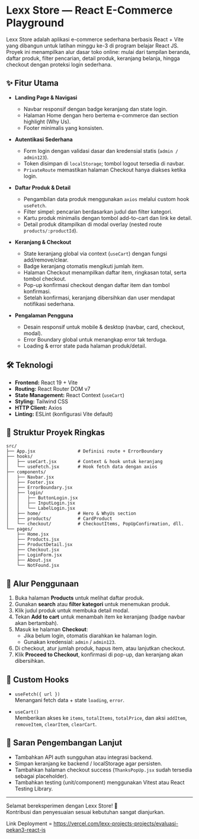 # Lexx Store — React E-Commerce Playground

Lexx Store adalah aplikasi e-commerce sederhana berbasis React + Vite yang dibangun untuk latihan minggu ke-3 di program belajar React JS. Proyek ini menampilkan alur dasar toko online: mulai dari tampilan beranda, daftar produk, filter pencarian, detail produk, keranjang belanja, hingga checkout dengan proteksi login sederhana.

## ✨ Fitur Utama

- **Landing Page & Navigasi**

  - Navbar responsif dengan badge keranjang dan state login.
  - Halaman Home dengan hero bertema e-commerce dan section highlight (Why Us).
  - Footer minimalis yang konsisten.

- **Autentikasi Sederhana**

  - Form login dengan validasi dasar dan kredensial statis (`admin / admin123`).
  - Token disimpan di `localStorage`; tombol logout tersedia di navbar.
  - `PrivateRoute` memastikan halaman Checkout hanya diakses ketika login.

- **Daftar Produk & Detail**

  - Pengambilan data produk menggunakan `axios` melalui custom hook `useFetch`.
  - Filter simpel: pencarian berdasarkan judul dan filter kategori.
  - Kartu produk minimalis dengan tombol add-to-cart dan link ke detail.
  - Detail produk ditampilkan di modal overlay (nested route `products/:productId`).

- **Keranjang & Checkout**

  - State keranjang global via context (`useCart`) dengan fungsi add/remove/clear.
  - Badge keranjang otomatis mengikuti jumlah item.
  - Halaman Checkout menampilkan daftar item, ringkasan total, serta tombol checkout.
  - Pop-up konfirmasi checkout dengan daftar item dan tombol konfirmasi.
  - Setelah konfirmasi, keranjang dibersihkan dan user mendapat notifikasi sederhana.

- **Pengalaman Pengguna**
  - Desain responsif untuk mobile & desktop (navbar, card, checkout, modal).
  - Error Boundary global untuk menangkap error tak terduga.
  - Loading & error state pada halaman produk/detail.

## 🛠️ Teknologi

- **Frontend:** React 19 + Vite
- **Routing:** React Router DOM v7
- **State Management:** React Context (`useCart`)
- **Styling:** Tailwind CSS
- **HTTP Client:** Axios
- **Linting:** ESLint (konfigurasi Vite default)

## 📁 Struktur Proyek Ringkas

```
src/
├── App.jsx                # Definisi route + ErrorBoundary
├── hooks/
│   ├── useCart.jsx        # Context & hook untuk keranjang
│   └── useFetch.jsx       # Hook fetch data dengan axios
├── components/
│   ├── Navbar.jsx
│   ├── Footer.jsx
│   ├── ErrorBoundary.jsx
│   ├── login/
│   │   ├── ButtonLogin.jsx
│   │   ├── InputLogin.jsx
│   │   └── LabelLogin.jsx
│   ├── home/              # Hero & WhyUs section
│   ├── products/          # CardProduct
│   └── checkout/          # CheckoutItems, PopUpConfirmation, dll.
└── pages/
    ├── Home.jsx
    ├── Products.jsx
    ├── ProductDetail.jsx
    ├── Checkout.jsx
    ├── LoginForm.jsx
    ├── About.jsx
    └── NotFound.jsx
```

## 🔑 Alur Penggunaan

1. Buka halaman **Products** untuk melihat daftar produk.
2. Gunakan **search** atau **filter kategori** untuk menemukan produk.
3. Klik judul produk untuk membuka detail modal.
4. Tekan **Add to cart** untuk menambah item ke keranjang (badge navbar akan bertambah).
5. Masuk ke halaman **Checkout**:
   - Jika belum login, otomatis diarahkan ke halaman login.
   - Gunakan kredensial: `admin` / `admin123`.
6. Di checkout, atur jumlah produk, hapus item, atau lanjutkan checkout.
7. Klik **Proceed to Checkout**, konfirmasi di pop-up, dan keranjang akan dibersihkan.

## 🔄 Custom Hooks

- `useFetch({ url })`  
  Menangani fetch data + state `loading`, `error`.

- `useCart()`  
  Memberikan akses ke `items`, `totalItems`, `totalPrice`, dan aksi `addItem`, `removeItem`, `clearItem`, `clearCart`.

## 🧪 Saran Pengembangan Lanjut

- Tambahkan API auth sungguhan atau integrasi backend.
- Simpan keranjang ke backend / localStorage agar persisten.
- Tambahkan halaman checkout success (`ThanksPopUp.jsx` sudah tersedia sebagai placeholder).
- Tambahkan testing (unit/component) menggunakan Vitest atau React Testing Library.

---

Selamat bereksperimen dengan Lexx Store! 🎉  
Kontribusi dan penyesuaian sesuai kebutuhan sangat dianjurkan.

Link Deployment = https://vercel.com/lexx-projects-projects/evaluasi-pekan3-react-js
